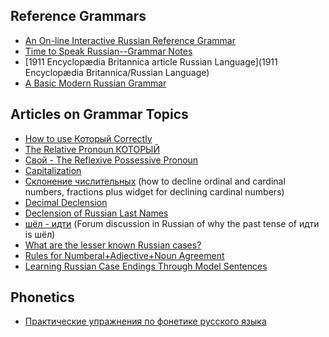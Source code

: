 ## Reference Grammars
* [An On-line Interactive Russian Reference Grammar](https://www.alphadictionary.com/rusgrammar/)
* [Time to Speak Russian--Grammar Notes](http://speak-russian.cie.ru/time_new/eng/grammar/)
* [1911 Encyclopædia Britannica article Russian Language](1911 Encyclopædia Britannica/Russian Language)
* [A Basic Modern Russian Grammar](https://archive.org/details/EugeniaNekrasovaABasicModernRussianGrammar)

## Articles on Grammar Topics
* [How to use Который Correctly](https://www.readyrussian.org/Handouts/Grammar%2016--%D0%9A%D0%BE%D1%82%D0%BE%D1%80%D1%8B%D0%B9.html)
* [The Relative Pronoun КОТОРЫЙ](https://www.alphadictionary.com/rusgrammar/kotoryj.html)
* [Свой - The Reflexive Possessive Pronoun](http://explorerussian.com/svoj-reflexive-possessive-pronoun/)
* [Capitalization](http://russianlearn.com/grammar/category/capitalization)
* [Склонение числительных](https://numeralonline.ru/) (how to decline ordinal and cardinal numbers, fractions plus widget for declining cardinal numbers)
* [Decimal Declension](https://russian.stackexchange.com/questions/1559/decimal-declension-ii)
* [Declension of Russian Last Names](https://blogs.transparent.com/russian/declension-of-russian-last-names/)
* [шёл - идти](https://ru-etymology.livejournal.com/1046100.html) (Forum discussion in Russian of why the past tense of идти is шёл)
* [What are the lesser known Russian cases?](https://russian.stackexchange.com/questions/404/what-are-the-lesser-known-russian-cases)
* [Rules for Numberal+Adjective+Noun Agreement](https://russian.stackexchange.com/questions/14915/can-anyone-clear-up-some-discrepancies-between-rules-for-numeraladjectivenoun)
* [Learning Russian Case Endings Through Model Sentences](https://scholarsarchive.byu.edu/etd/1171/)

## Phonetics
* [Практические упражнения по фонетике русского языка](https://is.muni.cz/do/ped/kat/KRus/fonetika/index.html)

